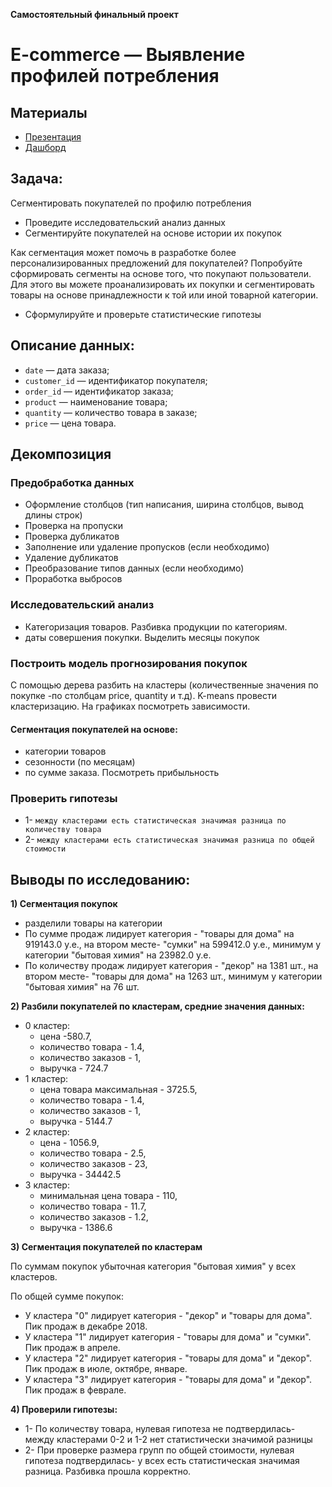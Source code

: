 **Самостоятельный финальный проект**
# E-commerce — Выявление профилей потребления
## Материалы
* [Презентация](https://disk.yandex.ru/i/hCZRVc5BILGqIA) 
* [Дашборд](https://public.tableau.com/app/profile/liliya5413/viz/E-commerce_16591737906080/Dashboard1)
## Задача:
Сегментировать покупателей по профилю потребления
- Проведите исследовательский анализ данных
- Сегментируйте покупателей на основе истории их покупок

Как сегментация может помочь в разработке более персонализированных предложений для покупателей?
Попробуйте сформировать сегменты на основе того, что покупают пользователи. Для этого вы можете проанализировать их покупки и сегментировать товары на основе принадлежности к той или иной товарной категории.
- Сформулируйте и проверьте статистические гипотезы

## Описание данных:
- `date` — дата заказа;
- `customer_id` — идентификатор покупателя;
- `order_id` — идентификатор заказа;
- `product` — наименование товара;
- `quantity` — количество товара в заказе;
- `price` — цена товара.

## Декомпозиция 
### Предобработка данных
- Оформление столбцов (тип написания, ширина столбцов, вывод длины строк)
- Проверка на пропуски 
- Проверка дубликатов
- Заполнение или удаление пропусков (если необходимо)
- Удаление дубликатов
- Преобразование типов данных (если необходимо)
- Проработка выбросов

### Исследовательский анализ
- Категоризация товаров. Разбивка продукции по категориям.
- даты совершения покупки. Выделить месяцы покупок

### Построить модель прогнозирования покупок
С помощью дерева разбить на кластеры (количественные значения по покупке -по столбцам price, quantity и т.д). K-means провести кластеризацию.
На графиках посмотреть зависимости.

#### Сегментация покупателей на основе:
- категории товаров
- сезонности (по месяцам)
- по сумме заказа. Посмотреть прибыльность

### Проверить гипотезы 
- 1- `между кластерами есть статистическая значимая разница по количеству товара`
- 2- `между кластерами есть статистическая значимая разница по общей стоимости`
## Выводы по исследованию:
**1) Сегментация покупок**
- разделили товары на категории
- По сумме продаж лидирует категория - "товары для дома" на 919143.0 у.е., на втором месте- "сумки" на 599412.0 у.е., минимум у категории "бытовая химия" на 23982.0 у.е.
- По количеству продаж лидирует категория - "декор" на 1381 шт., на втором месте- "товары для дома" на 1263 шт., минимум у категории "бытовая химия" на 76 шт.

**2) Разбили покупателей по кластерам, средние значения данных:**
- 0 кластер:
    * цена -580.7,
    * количество товара - 1.4,
    * количество заказов - 1,
    * выручка - 724.7
- 1 кластер:
    * цена товара максимальная - 3725.5,
    * количество товара - 1.4,
    * количество заказов - 1,
    * выручка - 5144.7
- 2 кластер:
    * цена - 1056.9,
    * количество товара - 2.5,
    * количество заказов - 23,
    * выручка - 34442.5
- 3 кластер:
    * минимальная цена товара - 110,
    * количество товара - 11.7,
    * количество заказов - 1.2,
    * выручка - 1386.6

**3) Сегментация покупателей по кластерам**

По суммам покупок убыточная категория "бытовая химия" у всех кластеров. 

По общей сумме покупок:
- У кластера "0" лидирует категория - "декор" и "товары для дома". Пик продаж в декабре 2018.
- У кластера "1" лидирует категория - "товары для дома" и "сумки". Пик продаж в апреле.
- У кластера "2" лидирует категория - "товары для дома" и "декор". Пик продаж в июле, октябре, январе.
- У кластера "3" лидирует категория - "товары для дома" и "декор". Пик продаж в феврале.

**4) Проверили гипотезы:**
- 1- По количеству товара, нулевая гипотеза не подтвердилась- между кластерами 0-2 и 1-2 нет статистически значимой разницы
- 2- При проверке размера групп по общей стоимости, нулевая гипотеза подтвердилась-  у всех есть статистическая значимая разница. Разбивка прошла корректно.
